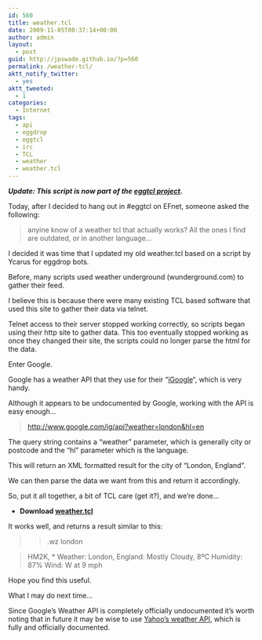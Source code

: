 ```yaml
---
id: 560
title: weather.tcl
date: 2009-11-05T00:37:14+00:00
author: admin
layout:
  - post
guid: http://jpswade.github.io/?p=560
permalink: /weather-tcl/
aktt_notify_twitter:
  - yes
aktt_tweeted:
  - 1
categories:
  - Internet
tags:
  - api
  - eggdrop
  - eggtcl
  - irc
  - TCL
  - weather
  - weather.tcl
---
```

<p class="lead">
  <strong><em>Update: This script is now part of the <a href="http://www.eggtcl.com/">eggtcl project</a>.</em></strong>
</p>

Today, after I decided to hang out in #eggtcl on EFnet, someone asked the following:

> <daILLeST> anyine know of a weather tcl that actually works? All the ones I find are outdated, or in another language&#8230;

I decided it was time that I updated my old weather.tcl based on a script by Ycarus for eggdrop bots.

<!--more-->Before, many scripts used weather underground (wunderground.com) to gather their feed.

I believe this is because there were many existing TCL based software that used this site to gather their data via telnet.

Telnet access to their server stopped working correctly, so scripts began using their http site to gather data. This too eventually stopped working as once they changed their site, the scripts could no longer parse the html for the data.

Enter Google.

Google has a weather API that they use for their &#8220;[iGoogle](http://www.google.com/ig)&#8220;, which is very handy.

Although it appears to be undocumented by Google, working with the API is easy enough&#8230;

> <http://www.google.com/ig/api?weather=london&hl=en>

The query string contains a &#8220;weather&#8221; parameter, which is generally city or postcode and the &#8220;hl&#8221; parameter which is the language.

This will return an XML formatted result for the city of &#8220;London, England&#8221;.

We can then parse the data we want from this and return it accordingly.

So, put it all together, a bit of TCL care (get it?), and we&#8217;re done&#8230;

  * **Download [weather.tcl](http://code.google.com/p/eggtcl/downloads/detail?name=weather.tcl)**

It works well, and returns a result similar to this:

> > .wz london
  
> <Bot> HM2K, * Weather: London, England: Mostly Cloudy, 8ºC Humidity: 87% Wind: W at 9 mph

Hope you find this useful.

What I may do next time&#8230;

Since Google&#8217;s Weather API is completely officially undocumented it&#8217;s worth noting that in future it may be wise to use [Yahoo&#8217;s weather API](http://developer.yahoo.com/weather/), which is fully and officially documented.